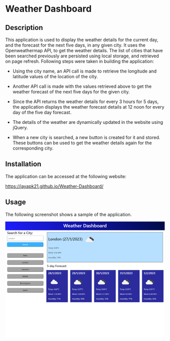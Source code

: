 # Weather Dashboard

## Description

This application is used to display the weather details for the current day, and the forecast for the next five days, in any given city. It uses the Openweathermap API, to get the weather details. The list of cities that have been searched previously are persisted using local storage, and retrieved on page refresh. Following steps were taken in building the application:

* Using the city name, an API call is made to retrieve the longitude and latitude values of the location of the city.

* Another API call is made with the values retrieved above to get the weather forecast of the next five days for the given city.

* Since the API returns the weather details for every 3 hours for 5 days, the application displays the weather forecast details at 12 noon for every day of the five day forecast.

* The details of the weather are dynamically updated in the website using jQuery.

* When a new city is searched, a new button is created for it and stored. These buttons can be used to get the weather details again for the corresponding city.

## Installation

The application can be accessed at the following website:

https://jayapk21.github.io/Weather-Dashboard/

## Usage

The following screenshot shows a sample of the application.

![An image of the application containing the weather forecast details for the city of London.](assets/screenshot/weather-dashboard.png)